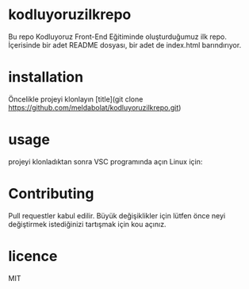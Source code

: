 # kodluyoruzilkrepo
Bu repo Kodluyoruz Front-End Eğitiminde oluşturduğumuz ilk repo. İçerisinde bir adet README dosyası, bir adet de index.html barındırıyor.
# installation
Öncelikle projeyi klonlayın
[title](git clone https://github.com/meldabolat/kodluyoruzilkrepo.git)
# usage
projeyi klonladıktan sonra VSC programında açın
Linux için:

# Contributing

Pull requestler kabul edilir. Büyük değişiklikler için lütfen önce neyi değiştirmek istediğinizi tartışmak için kou açınız.

# licence
MIT
